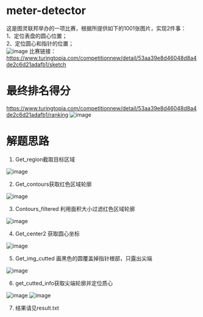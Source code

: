 # meter-detector
这是图灵联邦举办的一项比赛，根据所提供如下的1001张图片，实现2件事：  
1、定位表盘的圆心位置；  
2、定位圆心和指针的位置；  
![image](https://user-images.githubusercontent.com/11898075/80555225-3c08d180-8a02-11ea-8c45-8ac4cb13a920.png)
比赛链接：https://www.turingtopia.com/competitionnew/detail/53aa39e8d46048d8a4de2c6d21adafb1/sketch


# 最终排名得分
https://www.turingtopia.com/competitionnew/detail/53aa39e8d46048d8a4de2c6d21adafb1/ranking
![image](https://user-images.githubusercontent.com/11898075/80555125-f1875500-8a01-11ea-9865-625a732dd68e.png)

# 解题思路
1.	Get_region截取目标区域
 
![image](https://user-images.githubusercontent.com/11898075/80555064-b9801200-8a01-11ea-80e0-d456e4aae259.png)

2.	Get_contours获取红色区域轮廓
 
![image](https://user-images.githubusercontent.com/11898075/80555068-bbe26c00-8a01-11ea-8cf3-0f48d11813f2.png)

3.	Contours_filtered 利用面积大小过滤红色区域轮廓
 
![image](https://user-images.githubusercontent.com/11898075/80555076-bedd5c80-8a01-11ea-92b9-b1b86bc6c82d.png)

4.	Get_center2 获取圆心坐标
 
![image](https://user-images.githubusercontent.com/11898075/80555079-c1d84d00-8a01-11ea-9b9f-57073e5278dd.png)

5.	Get_img_cutted 画黑色的圆覆盖掉指针根部，只露出尖端
 
![image](https://user-images.githubusercontent.com/11898075/80555082-c4d33d80-8a01-11ea-94cb-7cd3d0b00c71.png)

6.	get_cutted_info获取尖端轮廓并定位质心
 
 
![image](https://user-images.githubusercontent.com/11898075/80555086-c7359780-8a01-11ea-9a87-9378021b4f46.png)
![image](https://user-images.githubusercontent.com/11898075/80555092-cac91e80-8a01-11ea-9b07-0a97017c57f8.png)



7.	结果请见result.txt

